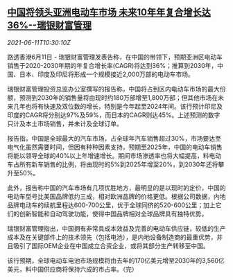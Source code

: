 <!--1623407462000-->
[中国将领头亚洲电动车市场 未来10年年复合增长达36%--瑞银财富管理](https://cn.reuters.com/article/ubs-china-ev-market-forecast-0611-idCNKCS2DN11N)
------

<div><i>2021-06-11T10:30:10Z</i></div><p>路透香港6月11日 - 瑞银财富管理发表告称，在中国的带领下，预期亚洲区电动车销售于2020-2030年期的年复合增长率(CAGR)将达到36%；推算到2030年，中国、日本、印度及印尼将形成一个规模接近2,000万部的电动车市场。</p><p>瑞银财富管理投资总监办公室撰写的报告称，中国将占到区内电动车市场的最大份额，预测到2030年的销售量将由现时约180万部增至1,800万部；但其他市场在未来几年也将有快速及双位数的增长，特别是今年起至2024年间。该行预计印尼及印度的CAGR将分别达97%及59%，而日本的CAGR则达45%。上述预测的数字只计及本土市场销售，并未计及全球订单。</p><p>报告指，中国是全球最大的汽车市场，占全球年汽车销售超过30%，市场要达至电气化虽然需要时间，但因有种种因素支持，预期至2025年，中国的电动车销售将能以领导全球的40%以上年增速增长。期间市场渗透率也将大幅提高，料电动车占所有新车销售的比例，将由现时的5%到2025年增至20%，到2030年还将攀升至50%。</p><p>此外，报告称中国的汽车市场有几项优胜地方，最明显的是以现时的定价，中国的电动车型号比美国品牌低约三成，相对欧洲品牌的价格更低。根据公司数据，内地品牌电动车的续航里程达600-700公里，优于全球同侪的520-600公里；加上它们的创新智能和自动驾驶功能，使得中国品牌相对全球品牌具有独特优势。</p><p>瑞银财富管理指出，中国拥有非常具成本效益及完善的电动车供应链，较低的生产成本及在关键部件上的技术领先（包括电池），是内地设备制造商的最重优势，并且吸引了国际OEM企业在中国成立合资企业，或将其部分生产转移至中国。</p><p>该行预期，全球电动车电池市场规模将由去年的170亿美元增至2030年的3,560亿美元，料中国供应商将保持六成的市占率。（完）</p>
